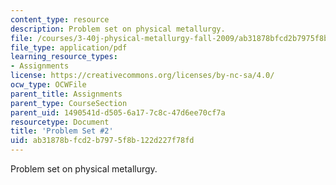 ```yaml
---
content_type: resource
description: Problem set on physical metallurgy.
file: /courses/3-40j-physical-metallurgy-fall-2009/ab31878bfcd2b7975f8b122d227f78fd_MIT3_40JF09_ps2.pdf
file_type: application/pdf
learning_resource_types:
- Assignments
license: https://creativecommons.org/licenses/by-nc-sa/4.0/
ocw_type: OCWFile
parent_title: Assignments
parent_type: CourseSection
parent_uid: 1490541d-d505-6a17-7c8c-47d6ee70cf7a
resourcetype: Document
title: 'Problem Set #2'
uid: ab31878b-fcd2-b797-5f8b-122d227f78fd
---
```

Problem set on physical metallurgy.